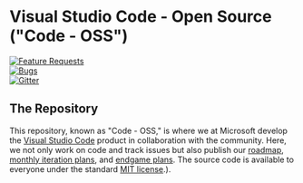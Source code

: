 # Visual Studio Code - Open Source ("Code - OSS")

[![Feature Requests](https://img.shields.io/github/issues/microsoft/vscode/feature-request.svg)](https://github.com/microsoft/vscode/issues?q=is%3Aopen+is%3Aissue+label%3Afeature-request+sort%3Areactions-%2B1-desc)  
[![Bugs](https://img.shields.io/github/issues/microsoft/vscode/bug.svg)](https://github.com/microsoft/vscode/issues?utf8=✓&q=is%3Aissue+is%3Aopen+label%3Abug)  
[![Gitter](https://img.shields.io/badge/chat-on%20gitter-yellow.svg)](https://gitter.im/Microsoft/vscode)

## The Repository

This repository, known as "Code - OSS," is where we at Microsoft develop the [Visual Studio Code](URL_7) product in collaboration with the community. Here, we not only work on code and track issues but also publish our [roadmap](URL_8), [monthly iteration plans](URL_9), and [endgame plans](URL_10). The source code is available to everyone under the standard [MIT license](URL_11).).
